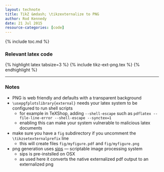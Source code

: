 ```yaml
---
layout: technote
title: TikZ &mdash; \tikzexternalize to PNG
author: Rod Kennedy
date: 21 Jul 2015
resource-categories: [code]
---
```


{% include toc.md %}

### Relevant latex code

{% highlight latex tabsize=3 %}
{% include tikz-ext-png.tex %}
{% endhighlight %}

---

### Notes

- PNG is web friendly and defaults with a transparent background
- <code>\usepgfplotslibrary{external}</code> needs your latex system to be configured to run shell scripts
	- for example in TeXShop, adding <code>--shell-escape</code> such as <code>pdflatex --file-line-error --shell-escape --synctex=1</code>
	- enabling this can make your system vulnerable to malicious latex documents
- make sure you have a <code>fig</code> subdirectory if you uncomment the <code>\tikzsetexternalprefix</code> line
	- this will create files <code>fig/myfigure.pdf</code> and <code>fig/myfigure.png</code>
- png generation uses [sips](https://developer.apple.com/library/mac/documentation/Darwin/Reference/ManPages/man1/sips.1.html) &mdash; scriptable image processing system
	- sips is pre-instslled on OSX
	- as used here it converts the native externalized pdf output to an externalized png

